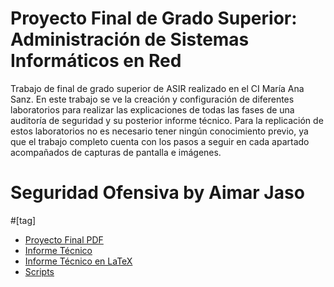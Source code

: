 # Proyecto Final de Grado Superior: Administración de Sistemas Informáticos en Red
Trabajo de final de grado superior de ASIR realizado en el CI María Ana Sanz. En este trabajo se ve la creación y configuración de diferentes laboratorios para realizar las explicaciones de todas las fases de una auditoría de seguridad y su posterior informe técnico. Para la replicación de estos laboratorios no es necesario tener ningún conocimiento previo, ya que el trabajo completo cuenta con los pasos a seguir en cada apartado acompañados de capturas de pantalla e imágenes.
# Seguridad Ofensiva by Aimar Jaso
#[tag]
+ [Proyecto Final PDF](ProyectoFinal_AimarJaso.pdf)
+ [Informe Técnico](InformeTécnico_AimarJaso.pdf)
+ [Informe Técnico en LaTeX](InformeTécnico_AimarJaso.tex)
+ [Scripts](scripts)
